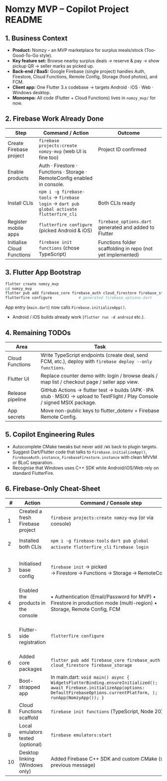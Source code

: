 # Nomzy MVP – Copilot Project README

## 1. Business Context
- **Product:** Nomzy – an MVP marketplace for surplus meals/stock (Too-Good-To-Go style).
- **Key feature set:** Browse nearby surplus deals → reserve & pay → show pickup QR → seller marks as picked up.
- **Back-end / BaaS:** Google Firebase (single project) handles Auth, Firestore, Cloud Functions, Remote Config, Storage (food photos), and FCM.
- **Client app:** One Flutter 3.x codebase → targets Android · iOS · Web · Windows desktop.
- **Monorepo:** All code (Flutter + Cloud Functions) lives in `nomzy_mvp/` for now.

## 2. Firebase Work Already Done
| Step | Command / Action | Outcome |
|------|------------------|---------|
| Create Firebase project | `firebase projects:create nomzy-mvp` (web UI is fine too) | Project ID confirmed |
| Enable products | Auth · Firestore · Functions · Storage · RemoteConfig enabled in console. | |
| Install CLIs | `npm i -g firebase-tools` → `firebase login` → `dart pub global activate flutterfire_cli` | Both CLIs ready |
| Register mobile apps | `flutterfire configure` (picked Android & iOS) | `firebase_options.dart` generated and added to Flutter |
| Initialise Cloud Functions | `firebase init functions` (chose TypeScript) | Functions folder scaffolding in repo (not yet implemented) |

## 3. Flutter App Bootstrap
```bash
flutter create nomzy_mvp
cd nomzy_mvp
flutter pub add firebase_core firebase_auth cloud_firestore firebase_storage
flutterfire configure            # generated firebase_options.dart
```
App entry (`main.dart`) now calls `Firebase.initializeApp()`.

- Android / iOS builds already work (`flutter run -d android` etc.).

## 4. Remaining TODOs
| Area | Task |
|------|------|
| Cloud Functions | Write TypeScript endpoints (create deal, send FCM, etc.), deploy with `firebase deploy --only functions`. |
| Flutter UI | Replace counter demo with: login / browse deals / map list / checkout page / seller app view. |
| Release pipeline | GitHub Actions → flutter test → builds (APK · IPA stub · MSIX) → upload to TestFlight / Play Console / signed MSIX package. |
| App secrets | Move non-public keys to flutter_dotenv + Firebase Remote Config. |

## 5. Copilot Engineering Rules
- Autocomplete CMake tweaks but never add `/WX` back to plugin targets.
- Suggest Dart/Flutter code that talks to `Firebase.initializeApp()`, `FirebaseAuth.instance`, `FirebaseFirestore.instance` with clean MVVM or BLoC separation.
- Recognise that Windows uses C++ SDK while Android/iOS/Web rely on standard FlutterFire.

## 6. Firebase-Only Cheat-Sheet
| # | Action | Command / Console step | Result in the project |
|---|--------|-----------------------|----------------------|
| 1 | Created a fresh Firebase project | `firebase projects:create nomzy-mvp` (or via console) | Got a unique project ID & default GCP resources |
| 2 | Installed both CLIs | `npm i -g firebase-tools` `dart pub global activate flutterfire_cli` `firebase login` | `firebase --version` and `flutterfire --version` now work globally |
| 3 | Initialised base config | `firebase init` → picked → Firestore → Functions → Storage → RemoteConfig | Generated .firebaserc, firebase.json, firestore.rules, default storage rules, functions/ scaffold |
| 4 | Enabled the products in the console | • Authentication (Email/Password for MVP) • Firestore in production mode (multi-region) • Storage, Remote Config, FCM | All are now “green” in console |
| 5 | Flutter-side registration | `flutterfire configure` | - Chose Android & iOS bundle IDs - Generated lib/firebase_options.dart with embedded API keys |
| 6 | Added core packages | `flutter pub add firebase_core firebase_auth cloud_firestore firebase_storage` | Pubspec locked, packages download |
| 7 | Boot-strapped app | In main.dart: `void main() async { WidgetsFlutterBinding.ensureInitialized(); await Firebase.initializeApp(options: DefaultFirebaseOptions.currentPlatform, ); runApp(NomzyApp()); }` | Mobile & web now connect to Firebase |
| 8 | Cloud Functions scaffold | `firebase init functions` (TypeScript, Node 20) | functions/ with index.ts, package.json, ready to deploy |
| 9 | Local emulators tested (optional) | `firebase emulators:start` | Firestore + Auth + Functions run locally for dev |
| 10 | Desktop linking (Windows only) | Added Firebase C++ SDK and custom CMake (see previous message) | Desktop build finally links firebase_app, firebase_auth, firebase_firestore |
